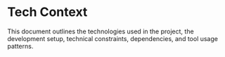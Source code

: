 # Tech Context

This document outlines the technologies used in the project, the development setup, technical constraints, dependencies, and tool usage patterns.
